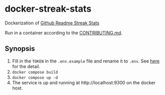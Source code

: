 # docker-streak-stats

Dockerization of [Github Readme Streak Stats](https://git.io/streak-stats)

Run in a container according to the [CONTRIBUTING.md](https://github.com/DenverCoder1/github-readme-streak-stats/blob/main/CONTRIBUTING.md).

## Synopsis

1. Fill in the `TOKEN` in the `.env.example` file and rename it to `.env`. See [here](https://github.com/DenverCoder1/github-readme-streak-stats/blob/main/CONTRIBUTING.md#authorization) for the detail.
2. `docker compose build`
3. `docker compose up -d`
4. The service is up and running at http://localhost:9300 on the docker host.
